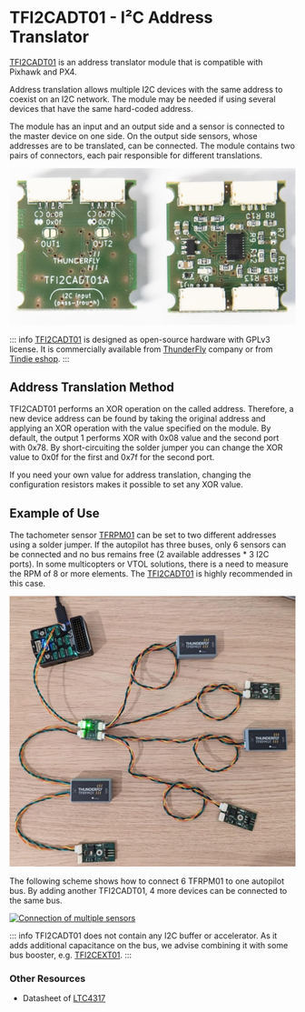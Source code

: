 # TFI2CADT01 - I²C Address Translator

[TFI2CADT01](https://docs.thunderfly.cz/avionics/TFI2CADT01/) is an address translator module that is compatible with Pixhawk and PX4.

Address translation allows multiple I2C devices with the same address to coexist on an I2C network.
The module may be needed if using several devices that have the same hard-coded address.

The module has an input and an output side and a sensor is connected to the master device on one side.
On the output side sensors, whose addresses are to be translated, can be connected.
The module contains two pairs of connectors, each pair responsible for different translations.

![TFI2CADT - i2c address translator](../../assets/peripherals/i2c_tfi2cadt/tfi2cadt01a_both_sides.jpg)

::: info
[TFI2CADT01](https://github.com/ThunderFly-aerospace/TFI2CADT01) is designed as open-source hardware with GPLv3 license.
It is commercially available from [ThunderFly](https://www.thunderfly.cz/) company or from [Tindie eshop](https://www.tindie.com/products/26353/).
:::

## Address Translation Method

TFI2CADT01 performs an XOR operation on the called address.
Therefore, a new device address can be found by taking the original address and applying an XOR operation with the value specified on the module.
By default, the output 1 performs XOR with 0x08 value and the second port with 0x78.
By short-circuiting the solder jumper you can change the XOR value to 0x0f for the first and 0x7f for the second port.

If you need your own value for address translation, changing the configuration resistors makes it possible to set any XOR value.

## Example of Use

The tachometer sensor [TFRPM01](../sensor/thunderfly_tachometer.md) can be set to two different addresses using a solder jumper.
If the autopilot has three buses, only 6 sensors can be connected and no bus remains free (2 available addresses * 3 I2C ports).
In some multicopters or VTOL solutions, there is a need to measure the RPM of 8 or more elements.
The [TFI2CADT01](https://www.tindie.com/products/26353/) is highly recommended in this case.

![Multiple sensors](../../assets/peripherals/i2c_tfi2cadt/tfi2cadt01_multi_tfrpm01.jpg)

The following scheme shows how to connect 6 TFRPM01 to one autopilot bus.
By adding another TFI2CADT01, 4 more devices can be connected to the same bus.

[![Connection of multiple sensors](https://mermaid.ink/img/pako:eNptkd9rwjAQx_-VcE8dtJB2ukEfBLEWfJCJy8CHvgRznQH7gzSBDfF_33VZB2oCyf3I576XcBc4dgohh08j-xMTRdUyWuX2I6LNErY7zJh0tuv1ubNP_7csSRZsudlHS22GHlGxAduhM3fEfrdNI1GS4emK8a85fwSyGyC9A0S5yVbrg_DZKfLtCxH9JsjhaU7VvI7pfK3_NCg_NXmO3pwl5uYt9D0yAXoWoFNP4yM9H-kspJ0FtF8CdObpURtiaNA0UisaymWsrsCesMEKcnIV1tKdbQVVeyXU9UpaXCttOwO5NQ5jGKf1_t0ep9gzhZY04sYnrz9BI4mU)](https://mermaid-js.github.io/mermaid-live-editor/edit#pako:eNptkd9rwjAQx_-VcE8dtJB2ukEfBLEWfJCJy8CHvgRznQH7gzSBDfF_33VZB2oCyf3I576XcBc4dgohh08j-xMTRdUyWuX2I6LNErY7zJh0tuv1ubNP_7csSRZsudlHS22GHlGxAduhM3fEfrdNI1GS4emK8a85fwSyGyC9A0S5yVbrg_DZKfLtCxH9JsjhaU7VvI7pfK3_NCg_NXmO3pwl5uYt9D0yAXoWoFNP4yM9H-kspJ0FtF8CdObpURtiaNA0UisaymWsrsCesMEKcnIV1tKdbQVVeyXU9UpaXCttOwO5NQ5jGKf1_t0ep9gzhZY04sYnrz9BI4mU)


<!-- original mermaid graph
graph TD
    FMU(FMU - PX4 autopilot)
    FMU -- > AIR(Airspeed sensor)
    FMU -- > RPM1(TFRPM01C 0x50)
    FMU -- > RPM2(TFRPM01C 0x51)
    FMU -- > TFI2CEXT
    TFI2CEXT -- > ADT(TFI2CADT01: 0x0f, 0x7f)
    ADT -- > RPM3(Out1: TFRPM01C 0x50 - 0x5f)
    ADT -- > RPM4(Out1: TFRPM01C 0x51 - 0x5e)
    ADT -- > RPM5(Out2: TFRPM01C 0x50 - 0x2f)
    ADT -- > RPM6(Out2: TFRPM01C 0x52 - 0x2e)
-->


::: info
TFI2CADT01 does not contain any I2C buffer or accelerator.
As it adds additional capacitance on the bus, we advise combining it with some bus booster, e.g. [TFI2CEXT01](https://docs.thunderfly.cz/avionics/TFI2CEXT01/).
:::

### Other Resources

* Datasheet of [LTC4317](https://www.analog.com/media/en/technical-documentation/data-sheets/4317fa.pdf)
